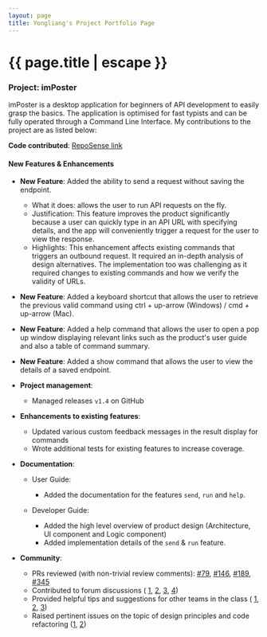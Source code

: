 ```yaml
---
layout: page
title: Yongliang's Project Portfolio Page
---
```


<h1 class="post-title">{{ page.title | escape }}</h1>

### Project: imPoster

imPoster is a desktop application for beginners of API development to easily grasp the basics. The application is optimised for fast typists and can be fully operated through a Command Line Interface. My contributions to the project are as listed below:

**Code contributed**: [RepoSense link](https://nus-cs2103-ay2021s2.github.io/tp-dashboard/?search=tlylt&sort=groupTitle&sortWithin=title&timeframe=commit&mergegroup=&groupSelect=groupByRepos&breakdown=true&checkedFileTypes=docs~functional-code~test-code~other&since=2021-02-19&tabOpen=true&tabType=zoom&zA=tlylt&zR=AY2021S2-CS2103T-T12-4%2Ftp%5Bmaster%5D&zACS=121.05555555555556&zS=2021-02-19&zFS=tlylt&zU=2021-03-29&zMG=undefined&zFTF=commit&zFGS=groupByRepos&zFR=false)

#### New Features & Enhancements

- **New Feature**: Added the ability to send a request without saving the endpoint.

  - What it does: allows the user to run API requests on the fly. 
  - Justification: This feature improves the product significantly because a
    user can quickly type in an API URL with specifying details, and the app 
    will conveniently trigger a request for the user to view the response.
  - Highlights: This enhancement affects existing commands that triggers an outbound
    request. It required an in-depth analysis of design alternatives.
    The implementation too was challenging as it required changes to existing
    commands and how we verify the validity of URLs.

- **New Feature**: Added a keyboard shortcut that allows the user to retrieve 
  the previous valid command using ctrl + up-arrow (Windows) / cmd + up-arrow (Mac).

- **New Feature**: Added a help command that allows the user to open a pop up window displaying
   relevant links such as the product's user guide and also a table of command summary. 

- **New Feature**: Added a show command that allows the user to view the details of a saved endpoint.

- **Project management**:

  - Managed releases `v1.4` on GitHub

- **Enhancements to existing features**:

  - Updated various custom feedback messages in the result display for commands
  - Wrote additional tests for existing features to increase coverage.

- **Documentation**:

  - User Guide:
    - Added the documentation for the features `send`, `run` and `help`.

  - Developer Guide:
    - Added the high level overview of product design 
      (Architecture, UI component and Logic component)
    - Added implementation details of the `send` & `run` feature.

- **Community**:

  - PRs reviewed (with non-trivial review comments): 
    [\#79](https://github.com/AY2021S2-CS2103T-T12-4/tp/pull/79), 
    [\#146](https://github.com/AY2021S2-CS2103T-T12-4/tp/pull/146),
    [\#189](https://github.com/AY2021S2-CS2103T-T12-4/tp/pull/189), 
    [\#345](https://github.com/AY2021S2-CS2103T-T12-4/tp/pull/345)
  - Contributed to forum discussions (
    [1](https://github.com/nus-cs2103-AY2021S2/forum/issues/220#issuecomment-797323149), 
    [2](https://github.com/nus-cs2103-AY2021S2/forum/issues/241#issuecomment-802904375), 
    [3](https://github.com/nus-cs2103-AY2021S2/forum/issues/236#issuecomment-799401973), 
    [4](https://github.com/nus-cs2103-AY2021S2/forum/issues/235#issuecomment-799058631))
  - Provided helpful tips and suggestions for other teams in the class (
    [1](https://github.com/nus-cs2103-AY2021S2/forum/issues/179#issuecomment-785740902),
    [2](https://github.com/nus-cs2103-AY2021S2/forum/issues/175#issuecomment-784177269), 
    [3](https://github.com/nus-cs2103-AY2021S2/forum/issues/243#issuecomment-803282899))
  - Raised pertinent issues on the topic of design principles and code refactoring 
    ([1](https://github.com/nus-cs2103-AY2021S2/forum/issues/240), 
    [2](https://github.com/nus-cs2103-AY2021S2/forum/issues/230))
    
